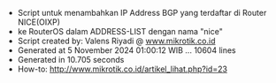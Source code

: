 - Script untuk menambahkan IP Address BGP yang terdaftar di Router NICE(OIXP)
- ke RouterOS dalam ADDRESS-LIST dengan nama "nice"
- Script created by: Valens Riyadi @ www.mikrotik.co.id
- Generated at 5 November 2024 01:00:12 WIB ... 10604 lines
- Generated in 10.705 seconds
- How-to: http://www.mikrotik.co.id/artikel_lihat.php?id=23

